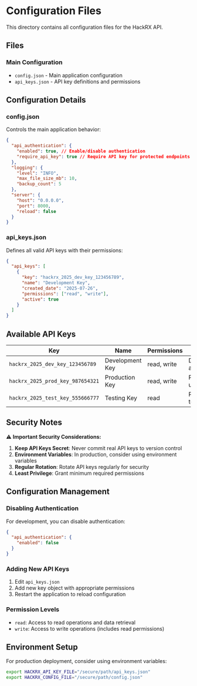 # Configuration Files

This directory contains all configuration files for the HackRX API.

## Files

### Main Configuration

- `config.json` - Main application configuration
- `api_keys.json` - API key definitions and permissions

## Configuration Details

### config.json

Controls the main application behavior:

```json
{
  "api_authentication": {
    "enabled": true, // Enable/disable authentication
    "require_api_key": true // Require API key for protected endpoints
  },
  "logging": {
    "level": "INFO",
    "max_file_size_mb": 10,
    "backup_count": 5
  },
  "server": {
    "host": "0.0.0.0",
    "port": 8000,
    "reload": false
  }
}
```

### api_keys.json

Defines all valid API keys with their permissions:

```json
{
  "api_keys": [
    {
      "key": "hackrx_2025_dev_key_123456789",
      "name": "Development Key",
      "created_date": "2025-07-26",
      "permissions": ["read", "write"],
      "active": true
    }
  ]
}
```

## Available API Keys

| Key                              | Name            | Permissions | Purpose                 |
| -------------------------------- | --------------- | ----------- | ----------------------- |
| `hackrx_2025_dev_key_123456789`  | Development Key | read, write | Development and testing |
| `hackrx_2025_prod_key_987654321` | Production Key  | read, write | Production usage        |
| `hackrx_2025_test_key_555666777` | Testing Key     | read        | Read-only testing       |

## Security Notes

⚠️ **Important Security Considerations:**

1. **Keep API Keys Secret**: Never commit real API keys to version control
2. **Environment Variables**: In production, consider using environment variables
3. **Regular Rotation**: Rotate API keys regularly for security
4. **Least Privilege**: Grant minimum required permissions

## Configuration Management

### Disabling Authentication

For development, you can disable authentication:

```json
{
  "api_authentication": {
    "enabled": false
  }
}
```

### Adding New API Keys

1. Edit `api_keys.json`
2. Add new key object with appropriate permissions
3. Restart the application to reload configuration

### Permission Levels

- `read`: Access to read operations and data retrieval
- `write`: Access to write operations (includes read permissions)

## Environment Setup

For production deployment, consider using environment variables:

```bash
export HACKRX_API_KEY_FILE="/secure/path/api_keys.json"
export HACKRX_CONFIG_FILE="/secure/path/config.json"
```
